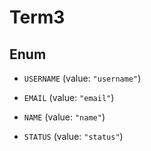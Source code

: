 
# Term3

## Enum


* `USERNAME` (value: `"username"`)

* `EMAIL` (value: `"email"`)

* `NAME` (value: `"name"`)

* `STATUS` (value: `"status"`)



